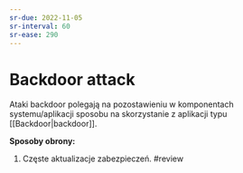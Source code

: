 ```yaml
---
sr-due: 2022-11-05
sr-interval: 60
sr-ease: 290
---
```


# Backdoor attack
Ataki backdoor polegają na pozostawieniu w komponentach systemu/aplikacji sposobu na skorzystanie z aplikacji typu [[Backdoor|backdoor]].

**Sposoby obrony:**
1. Częste aktualizacje zabezpieczeń.
#review